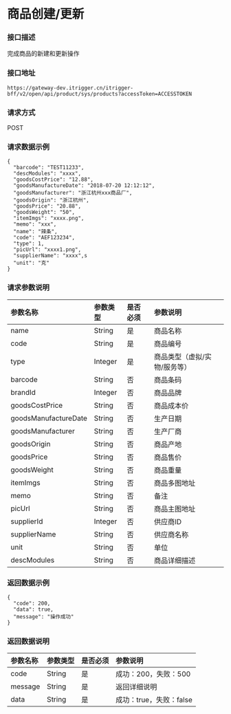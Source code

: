 # 商品创建/更新

### 接口描述

完成商品的新建和更新操作

### 接口地址

```text
https://gateway-dev.itrigger.cn/itrigger-bff/v2/open/api/product/sys/products?accessToken=ACCESSTOKEN
```

### 请求方式

POST

### 请求数据示例

```text
{
  "barcode": "TEST11233",
  "descModules": "xxxx",
  "goodsCostPrice": "12.88",
  "goodsManufactureDate": "2018-07-20 12:12:12",
  "goodsManufacturer": "浙江杭州xxx商品厂",
  "goodsOrigin": "浙江杭州",
  "goodsPrice": "20.88",
  "goodsWeight": "50",
  "itemImgs": "xxxx.png",
  "memo": "xxx",
  "name": "辣条",
  "code": "AEF123234",
  "type": 1,
  "picUrl": "xxxx1.png",
  "supplierName": "xxxx",s
  "unit": "克"
}
```

### 请求参数说明

| 参数名称 | 参数类型 | 是否必须 | 参数说明 |
| :--- | :--- | :--- | :--- |
| name | String | 是 | 商品名称 |
| code | String | 是 | 商品编号 |
| type | Integer | 是 | 商品类型（虚拟/实物/服务等） |
| barcode | String | 否 | 商品条码 |
| brandId | Integer | 否 | 商品品牌 |
| goodsCostPrice | String | 否 | 商品成本价 |
| goodsManufactureDate | String | 否 | 生产日期 |
| goodsManufacturer | String | 否 | 生产厂商 |
| goodsOrigin | String | 否 | 商品产地 |
| goodsPrice | String | 否 | 商品售价 |
| goodsWeight | String | 否 | 商品重量 |
| itemImgs | String | 否 | 商品多图地址 |
| memo | String | 否 | 备注 |
| picUrl | String | 否 | 商品主图地址 |
| supplierId | Integer | 否 | 供应商ID |
| supplierName | String | 否 | 供应商名称 |
| unit | String | 否 | 单位 |
| descModules | String | 否 | 商品详细描述 |

### 返回数据示例

```text
{
  "code": 200,
  "data": true,
  "message": "操作成功"
}
```

### 返回数据说明

| 参数名称 | 参数类型 | 是否必须 | 参数说明 |
| :--- | :--- | :--- | :--- |
| code | String | 是 | 成功：200，失败：500 |
| message | String | 是 | 返回详细说明 |
| data | String | 是 | 成功：true，失败：false |

